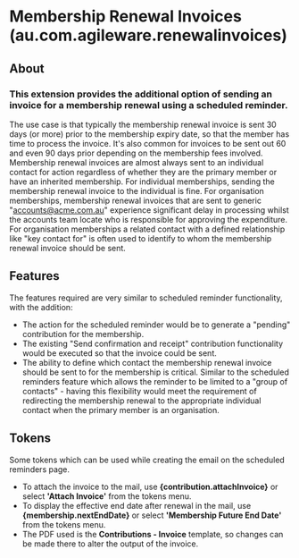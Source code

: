 # Membership Renewal Invoices (au.com.agileware.renewalinvoices)

About
-----

### This extension provides the additional option of sending an invoice for a membership renewal using a scheduled reminder. 

The use case is that typically the membership renewal invoice is sent 30 days (or more) prior to the membership expiry date, so that the member has time to process the invoice. It's also common for invoices to be sent out 60 and even 90 days prior depending on the membership fees involved.
Membership renewal invoices are almost always sent to an individual contact for action regardless of whether they are the primary member or have an inherited membership.
For individual memberships, sending the membership renewal invoice to the individual is fine.
For organisation memberships, membership renewal invoices that are sent to generic "accounts@acme.com.au" experience significant delay in processing whilst the accounts team locate who is responsible for approving the expenditure.
For organisation memberships a related contact with a defined relationship like "key contact for" is often used to identify to whom the membership renewal invoice should be sent.

Features
--------

The features required are very similar to scheduled reminder functionality, with the addition:

* The action for the scheduled reminder would be to generate a "pending" contribution for the membership.
* The existing "Send confirmation and receipt" contribution functionality would be executed so that the invoice could be sent.
* The ability to define which contact the membership renewal invoice should be sent to for the membership is critical. Similar to the scheduled reminders feature which allows the reminder to be limited to a "group of contacts" - having this flexibility would meet the requirement of redirecting the membership renewal to the appropriate individual contact when the primary member is an organisation.

Tokens
------

Some tokens which can be used while creating the email on the scheduled reminders page.

* To attach the invoice to the mail, use **{contribution.attachInvoice}** or select **'Attach Invoice'** from the tokens menu.
* To display the effective end date after renewal in the mail, use **{membership.nextEndDate}** or select **'Membership Future End Date'** from the tokens menu.
* The PDF used is the **Contributions - Invoice** template, so changes can be made there to alter the output of the invoice.


